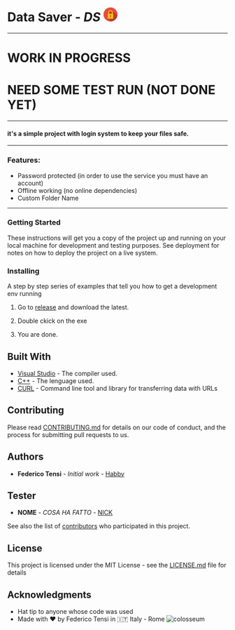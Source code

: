 







# **Data Saver** - _**DS**_ ![Data Saver Logo](/assets/logo.png)



----
# WORK IN PROGRESS
# NEED SOME TEST RUN (NOT DONE YET)

----

#### it's a simple project with login system to keep your files safe.
___
### Features:
+ Password protected (in order to use the service you must have an account)
+ Offline working (no online dependencies)
+ Custom Folder Name


---
<a name="mysql"></a>
### Getting Started

These instructions will get you a copy of the project up and running on your local machine for development and testing purposes. See deployment for notes on how to deploy the project on a live system.



### Installing

A step by step series of examples that tell you how to get a development env running


1. Go to [release](https://github.com/habby1337/Data-Saver/releases#latest "Link to release") and download the latest.



2. Double ckick on the exe

3. You are done.



## Built With

* [Visual Studio](https://visualstudio.microsoft.com/it/ "VS Page") - The compiler used.
* [C++](http://www.cplusplus.com/ "C++ Forum Page") - The lenguage used.
* [CURL](https://curl.haxx.se/ "Curl Page") - Command line tool and library 
for transferring data with URLs



## Contributing

Please read [CONTRIBUTING.md](https://gist.github.com/PurpleBooth/b24679402957c63ec426) for details on our code of conduct, and the process for submitting pull requests to us.


## Authors

* **Federico Tensi** - *Initial work* - [Habby](https://github.com/habby1337)

## Tester

* **NOME** - *COSA HA FATTO* - [NICK](LINKPROFILO)


See also the list of [contributors](https://github.com/habby1337/Page-to-upload-file/graphs/contributors) who participated in this project.

## License

This project is licensed under the MIT License - see the [LICENSE.md](../master/LICENSE.md) file for details

## Acknowledgments

* Hat tip to anyone whose code was used
* Made with :heart: by Federico Tensi in :it: Italy - Rome ![colosseum](https://image.prntscr.com/image/LRj2toBkQkOwIhyEMPOdow.png)
